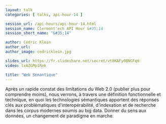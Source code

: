 ```yaml
---
layout: talk
categories: [ talks, api-hour-14 ]

session_url: /api-hours/api-hour-14.html
session_name: Clermont'ech API Hour &#35;14
session_short_name: "&#35;14"

author: Cédric Klein
author_url:
author_image: cedricklein.jpg

slides_url: https://fr.slideshare.net/secret/vt8KAFy0BNGFqH
video: lxAZGMp1Rek

title: "Web Sémantique"
---
```


Après un rapide constat des limitations du Web 2.0 (publier plus pour
comprendre moins), nous verrons, à travers une définition fonctionnelle et
technique, en quoi les technologies sémantiques apportent des réponses clés aux
problématiques d'interopérabilité, d'indexation et de recherche dans les corpus
modernes soumis au big data. Donner du sens aux données, un changement de
paradigme en marche.
